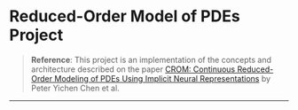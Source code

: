 # Reduced-Order Model of PDEs Project

> **Reference**: This project is an implementation of the concepts and architecture described on the paper [CROM: Continuous Reduced-Order Modeling of PDEs Using Implicit Neural Representations](https://arxiv.org/abs/2206.02607) by Peter Yichen Chen et al.

---


